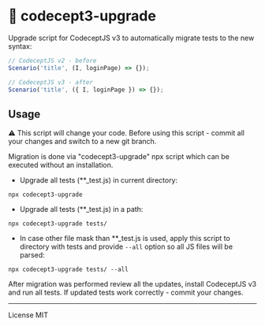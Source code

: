 # 🛫 codecept3-upgrade

Upgrade script for CodeceptJS v3 to automatically migrate tests to the new syntax:

```js
// CodeceptJS v2 - before
Scenario('title', (I, loginPage) => {});

// CodeceptJS v3 - after
Scenario('title', ({ I, loginPage }) => {});
```


## Usage

⚠ This script will change your code. Before using this script - commit all your changes and switch to a new git branch.


Migration is done via "codecept3-upgrade" npx script which can be executed without an installation.

* Upgrade all tests (**_test.js) in current directory: 

```
npx codecept3-upgrade 
```

* Upgrade all tests (**_test.js) in a path: 

```
npx codecept3-upgrade tests/
```

* In case other file mask than **_test.js is used, apply this script to directory with tests and provide `--all` option so all JS files will be parsed:

```
npx codecept3-upgrade tests/ --all
```

After migration was performed review all the updates, install CodeceptJS v3 and run all tests.
If updated tests work correctly - commit your changes.

---

License MIT